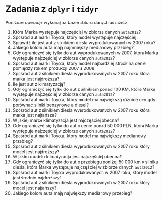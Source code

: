 # Zadania z `dplyr` i `tidyr`

Poniższe operacje wykonaj na bazie zbioru danych `auta2012`

1. Która Marka występuje najczęściej w zbiorze danych `auta2012`?
2. Spośród aut marki Toyota, który model występuje najczęściej.
3. Sprawdź ile jest aut z silnikiem diesla wyprodukowanych w 2007 roku?
4. Jakiego koloru auta mają najmniejszy medianowy przebieg?
5. Gdy ograniczyć się tylko do aut wyprodukowanych w 2007, która Marka występuje najczęściej w zbiorze danych `auta2012`?
6. Spośród aut marki Toyota, który model najbardziej stracił na cenie pomiędzy rokiem produkcji 2007 a 2008.
7. Spośród aut z silnikiem diesla wyprodukowanych w 2007 roku która marka jest najdroższa?
8. Ile jest aut z klimatyzacją?
9. Gdy ograniczyć się tylko do aut z silnikiem ponad 100 KM, która Marka występuje najczęściej w zbiorze danych `auta2012`?
10. Spośród aut marki Toyota, który model ma największą różnicę cen gdy porównać silniki benzynowe a diesel?
11. Spośród aut z silnikiem diesla wyprodukowanych w 2007 roku która marka jest najtańsza?
12. W jakiej marce klimatyzacja jest najczęściej obecna?
13. Gdy ograniczyć się tylko do aut o cenie ponad 50 000 PLN, która Marka występuje najczęściej w zbiorze danych `auta2012`?
14. Spośród aut marki Toyota, który model ma największy medianowy przebieg?
15. Spośród aut z silnikiem diesla wyprodukowanych w 2007 roku który model jest najdroższy?
16. W jakim modelu klimatyzacja jest najczęściej obecna?
17. Gdy ograniczyć się tylko do aut o przebiegu poniżej 50 000 km o silniku diesla, która Marka występuje najczęściej w zbiorze danych `auta2012`?
18. Spośród aut marki Toyota wyprodukowanych w 2007 roku, który model jest średnio najdroższy?
19. Spośród aut z silnikiem diesla wyprodukowanych w 2007 roku który model jest najtańszy?
20. Jakiego koloru auta mają największy medianowy przebieg?



